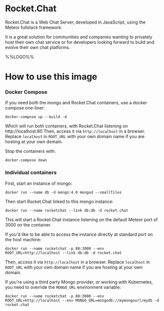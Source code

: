 # Rocket.Chat

Rocket.Chat is a Web Chat Server, developed in JavaScript, using the Meteor fullstack framework.

It is a great solution for communities and companies wanting to privately host their own chat service or for developers looking forward to build and evolve their own chat platforms.

%%LOGO%%

# How to use this image
### Docker Compose
If you need both the mongo and Rocket.Chat containers, use a docker compose one-liner:

    docker-compose up --build -d

Which will run both containers, with Rocket.Chat listening on http://localhost:80
Then, access it via `http://localhost` in a browser.  Replace `localhost` in `ROOT_URL` with your own domain name if you are hosting at your own domain.

Stop the containers with:

    docker-compose down

### Individual containers
First, start an instance of mongo:

    docker run --name db -d mongo:4.0 mongod --smallfiles

Then start Rocket.Chat linked to this mongo instance:

    docker run --name rocketchat --link db:db -d rocket.chat

This will start a Rocket.Chat instance listening on the default Meteor port of 3000 on the container.

If you'd like to be able to access the instance directly at standard port on the host machine:

    docker run --name rocketchat -p 80:3000 --env ROOT_URL=http://localhost --link db:db -d rocket.chat

Then, access it via `http://localhost` in a browser.  Replace `localhost` in `ROOT_URL` with your own domain name if you are hosting at your own domain.

If you're using a third party Mongo provider, or working with Kubernetes, you need to override the `MONGO_URL` environment variable:

    docker run --name rocketchat -p 80:3000 --env ROOT_URL=http://localhost --env MONGO_URL=mongodb://mymongourl/mydb -d rocket.chat

